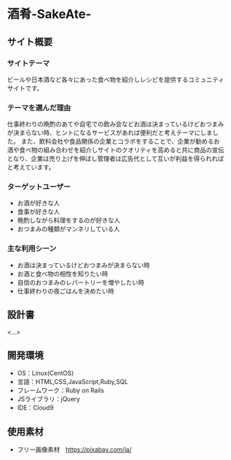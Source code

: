 # 酒肴-SakeAte-

## サイト概要
### サイトテーマ
ビールや日本酒など各々にあった食べ物を紹介しレシピを提供するコミュニティサイトです。

### テーマを選んだ理由
仕事終わりの晩酌のあてや自宅での飲み会などお酒は決まっているけどおつまみが決まらない時、ヒントになるサービスがあれば便利だと考えテーマにしました。
また、飲料会社や食品関係の企業とコラボをすることで、企業が勧めるお酒や食べ物の組み合わせを紹介しサイトのクオリティを高めると共に商品の宣伝となり、企業は売り上げを伸ばし管理者は広告代として互いが利益を得られればと考えています。

### ターゲットユーザー
- お酒が好きな人
- 食事が好きな人
- 晩酌しながら料理をするのが好きな人
- おつまみの種類がマンネリしている人

### 主な利用シーン
- お酒は決まっているけどおつまみが決まらない時
- お酒と食べ物の相性を知りたい時
- 自信のおつまみのレパートリーを増やしたい時
- 仕事終わりの夜ごはんを決めたい時

## 設計書
<...>

## 開発環境
- OS：Linux(CentOS)
- 言語：HTML,CSS,JavaScript,Ruby,SQL
- フレームワーク：Ruby on Rails
- JSライブラリ：jQuery
- IDE：Cloud9

## 使用素材
- フリー画像素材　https://pixabay.com/ja/
